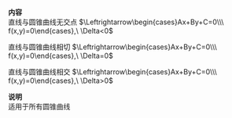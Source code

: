 **内容**  
直线与圆锥曲线无交点 $\Leftrightarrow\begin{cases}Ax+By+C=0\\\ f(x,y)=0\end{cases},\ \Delta<0$  
  
直线与圆锥曲线相切 $\Leftrightarrow\begin{cases}Ax+By+C=0\\\ f(x,y)=0\end{cases},\ \Delta=0$  
  
直线与圆锥曲线相交 $\Leftrightarrow\begin{cases}Ax+By+C=0\\\ f(x,y)=0\end{cases},\ \Delta>0$  
  
**说明**  
适用于所有圆锥曲线  
